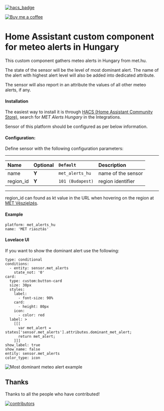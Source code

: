 [![hacs_badge](https://img.shields.io/badge/HACS-Default-orange.svg)](https://github.com/custom-components/hacs)

<p><a href="https://www.buymeacoffee.com/6rF5cQl" rel="nofollow" target="_blank"><img src="https://camo.githubusercontent.com/c070316e7fb193354999ef4c93df4bd8e21522fa/68747470733a2f2f696d672e736869656c64732e696f2f7374617469632f76312e7376673f6c6162656c3d4275792532306d6525323061253230636f66666565266d6573736167653d25463025394625413525413826636f6c6f723d626c61636b266c6f676f3d6275792532306d6525323061253230636f66666565266c6f676f436f6c6f723d7768697465266c6162656c436f6c6f723d366634653337" alt="Buy me a coffee" data-canonical-src="https://img.shields.io/static/v1.svg?label=Buy%20me%20a%20coffee&amp;message=%F0%9F%A5%A8&amp;color=black&amp;logo=buy%20me%20a%20coffee&amp;logoColor=white&amp;labelColor=b0c4de" style="max-width:100%;"></a></p>

# Home Assistant custom component for meteo alerts in Hungary

This custom component gathers meteo alerts in Hungary from met.hu.

The state of the sensor will be the level of most dominant alert. The name of the alert with highest alert level
will also be added into dedicated attribute.

The sensor will also report in an attribute the values of all other meteo alerts, if any.

#### Installation
The easiest way to install it is through [HACS (Home Assistant Community Store)](https://github.com/hacs/integration),
search for <i>MET Alerts Hungary</i> in the Integrations.<br />

Sensor of this platform should be configured as per below information.

#### Configuration:
Define sensor with the following configuration parameters:<br />

---
| Name | Optional | `Default` | Description |
| :---- | :---- | :------- | :----------- |
| name | **Y** | `met_alerts_hu` | name of the sensor |
| region_id | **Y** | `101 (Budapest)` | region identifier |
---

region_id can found as kt value in the URL when hovering on the region at [MET Vészjelzés](https://www.met.hu/idojaras/veszelyjelzes/index.php).

#### Example
```
platform: met_alerts_hu
name: 'MET riasztás'
```

#### Lovelace UI
If you want to show the dominant alert use the following:

```
type: conditional
conditions:
  - entity: sensor.met_alerts
    state_not: '0'
card:
  type: custom:button-card
  size: 30px
  styles:
    label:
      - font-size: 90%
    card:
      - height: 80px
    icon:
      - color: red
  label: >
    [[[
      var met_alert = states['sensor.met_alerts'].attributes.dominant_met_alert;
      return met_alert;
    ]]]
show_label: true
show_name: false
entity: sensor.met_alerts
color_type: icon
```

![Most dominant meteo alert example](https://raw.githubusercontent.com/amaximus/met_alerts_hu/main/met_alert.png)

## Thanks

Thanks to all the people who have contributed!

[![contributors](https://contributors-img.web.app/image?repo=amaximus/pollen_hu)](https://github.com/amaximus/pollen_hu/graphs/contributors)
